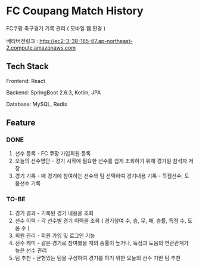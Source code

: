 # FC Coupang Match History
FC쿠팡 축구경기 기록 관리 ( 모바일 웹 환경 )

베타버전링크 : http://ec2-3-38-185-67.ap-northeast-2.compute.amazonaws.com

## Tech Stack

Frontend: React

Backend: SpringBoot 2.6.3, Kotlin, JPA

Database: MySQL, Redis



## Feature 
### DONE
  1. 선수 등록
    - FC 쿠팡 가입회원 등록
  2. 오늘의 선수명단
    - 경기 시작에 필요한 선수를 쉽게 조회하기 위해 경기일 참석자 저장
  3. 경기 기록
    - 매 경기에 참여하는 선수와 팀 선택하여 경기내용 기록
    - 득점선수, 도움선수 기록
### TO-BE
  1. 경기 결과
    - 기록된 경기 내용을 조회
  2. 선수 이력
    - 각 선수별 경기 이력을 조회 ( 경기참여 수, 승, 무, 패, 승률, 득점 수, 도움 수 )
  3. 회원 관리
    - 회원 가입 및 로그인 기능
  4. 선수 케미
    - 같은 경기로 참여했을 때의 승률이 높거나, 득점과 도움의 연관관계가 높은 선수 관리
  5. 팀 추천
    - 균형있는 팀을 구성하여 경기를 하기 위한 오늘의 선수 기반 팀 추천
